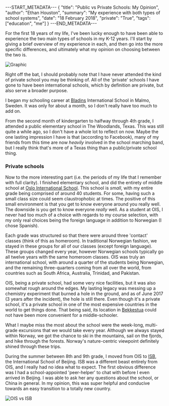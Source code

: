 ---START_METADATA---
{
  "title": "Public vs Private Schools: My Opinion",
  "author": "Ethan Houston",
  "summary": "My experience with both types of school systems",
  "date": "18 February 2018",
  "private": "True",
  "tags": ["education", "me"]
}
---END_METADATA---

For the first 18 years of my life, I've been lucky enough to have been able to experience the two main types of schools in
my K-12 years. I'll start by giving a brief overview of my experience in each, and then go into the more specific differences,
and ultimately what my opinion on choosing between the two is.

![Graphic](https://articles.niche.com/wp-content/uploads/2016/06/private-vs-public-schools.png)

Right off the bat, I should probably note that I have never attended the kind of private school you may be thinking of. All of the
'private' schools I have gone to have been international schools, which by definition are private, but also serve a broader purpose.

I began my schooling career at [Bladins](http://bism.bladins.se/) International School in Malmo, Sweden. It was only for about a month,
so I don't really have too much to add on.

From the second month of kindergarten to halfway through 4th grade, I attended a public elementary school in The Woodlands, Texas. This was still
quite a while ago, so I don't have a whole lot to reflect on now. Maybe the one lasting impression I have is that (according to Facebook), many of my friends
from this time are now *heavily* involved in the school marching band, but I really think that's more of a Texas thing than a public/private school thing.

### Private schools

Now to the more interesting part (i.e. the periods of my life that I remember with full clarity). I finished elementary school, and did the entirety of middle
school at [Oslo International School](http://www.oslointernationalschool.no/). This school is *small*, with my entire grade being comprised of around 40 students.
For some, having such a small class size could seem claustrophobic at times. The positive of this small environment is that you get to know everyone around you
really well. The downside is you get to know everyone *really* well. As a student at OIS, I never had too much of a choice with regards to my course selection, with
my only real choices being the foreign language in addition to Norwegian (I chose Spanish).

Each grade was structured so that there were around three 'contact' classes (think of this as homeroom). In traditional Norwegian fashion, we stayed in these groups for
all of our classes (except foreign language). These groups changed every year, however Norwegian schools typically go all twelve years with the same homeroom classes. OIS was truly an international school,
with around a quarter of the students being Norwegian, and the remaining three-quarters coming from all over the world, from countries such as South Africa, Australia, Trinidad, and Pakistan.

OIS, being a private school, had some very nice facilities, but it was also somewhat rough around the edges. My lasting legacy was messing up a chemistry experiment that burned a hole in
the ground, and as of June 2017 (3 years after the incident), the hole is still there. Even though it's a private school, it's a private school in one of the most expensive countries in the
world to get things done. That being said, its location in [Bekkestua](https://www.google.com/maps/search/W.%20B.%20Samson%20-%20Bekkestua%20pizza%20near%20stabekk%20akershus%20norway/@59.9174764,10.5872009,21z?hl=en) could not have been
more convenient for a middle-schooler.

What I maybe miss the most about the school were the week-long, multi-grade excursions that we would take every year. Although we always stayed within Norway, we got the chance to ski in the mountains, sail on the fjords, and hike through
the forests. Norway's nature-centric viewpoint definitely shined through these trips.

During the summer between 8th and 9th grade, I moved from OIS to [ISB](https://www.isb.bj.edu.cn/), the International School of Beijing. ISB was a different beast entirely from OIS, and I really had
no idea what to expect. The first obvious difference was I had a school-appointed 'peer-helper' to chat with before I even arrived in Beijing. I was able to ask her any questions about the school,
or China in general. In my opinion, this was super helpful and conducive towards an easy transition to a totally new country.

![OIS vs ISB](https://ethanhouston.com/img/articles/schools.png)

